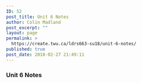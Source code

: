 ```yaml
---
ID: 52
post_title: Unit 6 Notes
author: Colin Madland
post_excerpt: ""
layout: page
permalink: >
  https://create.twu.ca/ldrs663-su18/unit-6-notes/
published: true
post_date: 2018-02-27 21:49:11
---
```

### Unit 6 Notes